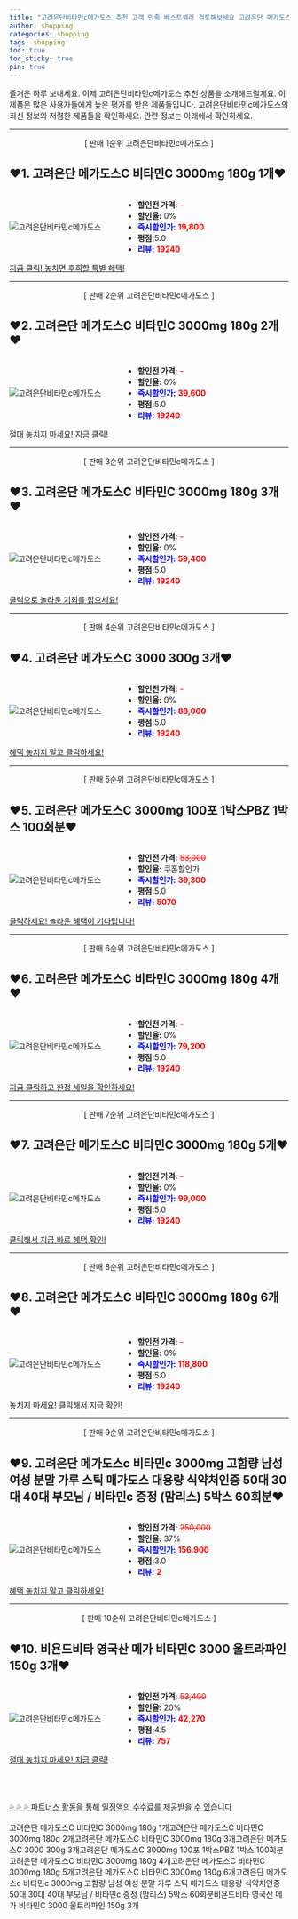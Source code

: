 ```yaml
---
title: "고려은단비타민c메가도스 추천 고객 만족 베스트셀러 검토해보세요 고려은단 메가도스C 비타민C 3000mg 180g"
author: shopping
categories: shopping
tags: shopping
toc: true
toc_sticky: true
pin: true
---
```

즐거운 하루 보내세요. 이제 고려은단비타민c메가도스 추천 상품을 소개해드릴게요. 이 제품은 많은 사용자들에게 높은 평가를 받은 제품들입니다. 고려은단비타민c메가도스의 최신 정보와 저렴한 제품들을 확인하세요. 관련 정보는 아래에서 확인하세요.

---
<p class="toplist" style="margin: 0 auto; display: block; width: fit-content;">[ 판매 1순위 고려은단비타민c메가도스 ]</p>

<h2><strong>❤️1. 고려은단 메가도스C 비타민C 3000mg 180g 1개❤️</strong></h2>

<div style="display: flex; align-items: center;">
    <div style="flex: 0.4;">
        <img src="https://thumbnail6.coupangcdn.com/thumbnails/remote/230x230ex/image/retail/images/2717708314107313-12a7ec80-d5fc-4486-9063-b3195a256186.jpg" alt="고려은단비타민c메가도스" style="max-width: 100%;">
    </div>
    <div style="flex: 0.6; margin-left: 10px;">
        <ul>
            <li><strong>할인전 가격:</strong> <del style="color: red;">-</del></li>
            <li><strong>할인율:</strong> 0%</li>
            <li><span style='color:blue'><strong>즉시할인가:</strong></span> <span style='color:red'><strong>19,800</strong></span></li>
            <li><strong>평점:</strong>5.0</li>
            <li><span style='color:blue'><strong>리뷰:</strong></span> <span style='color:red'><strong>19240</strong></span></li>
        </ul>
    </div>
</div>
<div class="center">
    <a href="https://selin100587.github.io?lptag=AF9450613&subid=githubio&pageKey=46208003&traceid=V0-153&itemId=18240724003&vendorItemId=85387691552" class="myButton">
        지금 클릭! 놓치면 후회할 특별 혜택!
    </a>
</div>


---
<p class="toplist" style="margin: 0 auto; display: block; width: fit-content;">[ 판매 2순위 고려은단비타민c메가도스 ]</p>

<h2><strong>❤️2. 고려은단 메가도스C 비타민C 3000mg 180g 2개❤️</strong></h2>

<div style="display: flex; align-items: center;">
    <div style="flex: 0.4;">
        <img src="https://thumbnail9.coupangcdn.com/thumbnails/remote/230x230ex/image/retail/images/879432991466172-4279c855-a73d-47bb-891a-e194dd8a744e.png" alt="고려은단비타민c메가도스" style="max-width: 100%;">
    </div>
    <div style="flex: 0.6; margin-left: 10px;">
        <ul>
            <li><strong>할인전 가격:</strong> <del style="color: red;">-</del></li>
            <li><strong>할인율:</strong> 0%</li>
            <li><span style='color:blue'><strong>즉시할인가:</strong></span> <span style='color:red'><strong>39,600</strong></span></li>
            <li><strong>평점:</strong>5.0</li>
            <li><span style='color:blue'><strong>리뷰:</strong></span> <span style='color:red'><strong>19240</strong></span></li>
        </ul>
    </div>
</div>
<div class="center">
    <a href="https://selin100587.github.io?lptag=AF9450613&subid=githubio&pageKey=46208003&traceid=V0-153&itemId=19421891658&vendorItemId=86533350979" class="myButton">
        절대 놓치지 마세요! 지금 클릭!
    </a>
</div>


---
<p class="toplist" style="margin: 0 auto; display: block; width: fit-content;">[ 판매 3순위 고려은단비타민c메가도스 ]</p>

<h2><strong>❤️3. 고려은단 메가도스C 비타민C 3000mg 180g 3개❤️</strong></h2>

<div style="display: flex; align-items: center;">
    <div style="flex: 0.4;">
        <img src="https://thumbnail7.coupangcdn.com/thumbnails/remote/230x230ex/image/retail/images/8836b5af-6ec8-4fea-90a9-3f66282a8c12924895063993625668.png" alt="고려은단비타민c메가도스" style="max-width: 100%;">
    </div>
    <div style="flex: 0.6; margin-left: 10px;">
        <ul>
            <li><strong>할인전 가격:</strong> <del style="color: red;">-</del></li>
            <li><strong>할인율:</strong> 0%</li>
            <li><span style='color:blue'><strong>즉시할인가:</strong></span> <span style='color:red'><strong>59,400</strong></span></li>
            <li><strong>평점:</strong>5.0</li>
            <li><span style='color:blue'><strong>리뷰:</strong></span> <span style='color:red'><strong>19240</strong></span></li>
        </ul>
    </div>
</div>
<div class="center">
    <a href="https://selin100587.github.io?lptag=AF9450613&subid=githubio&pageKey=46208003&traceid=V0-153&itemId=22892828992&vendorItemId=89927383756" class="myButton">
        클릭으로 놀라운 기회를 잡으세요!
    </a>
</div>


---
<p class="toplist" style="margin: 0 auto; display: block; width: fit-content;">[ 판매 4순위 고려은단비타민c메가도스 ]</p>

<h2><strong>❤️4. 고려은단 메가도스C 3000 300g 3개❤️</strong></h2>

<div style="display: flex; align-items: center;">
    <div style="flex: 0.4;">
        <img src="https://thumbnail9.coupangcdn.com/thumbnails/remote/230x230ex/image/vendor_inventory/b2bd/fe3e9ee6161456cd9bba59765af1fdab03a5d8d48473f8a04d519e5c003c.png" alt="고려은단비타민c메가도스" style="max-width: 100%;">
    </div>
    <div style="flex: 0.6; margin-left: 10px;">
        <ul>
            <li><strong>할인전 가격:</strong> <del style="color: red;">-</del></li>
            <li><strong>할인율:</strong> 0%</li>
            <li><span style='color:blue'><strong>즉시할인가:</strong></span> <span style='color:red'><strong>88,000</strong></span></li>
            <li><strong>평점:</strong>5.0</li>
            <li><span style='color:blue'><strong>리뷰:</strong></span> <span style='color:red'><strong>19240</strong></span></li>
        </ul>
    </div>
</div>
<div class="center">
    <a href="https://selin100587.github.io?lptag=AF9450613&subid=githubio&pageKey=46208003&traceid=V0-153&itemId=1013177776&vendorItemId=85775548017" class="myButton">
        혜택 놓치지 말고 클릭하세요!
    </a>
</div>


---
<p class="toplist" style="margin: 0 auto; display: block; width: fit-content;">[ 판매 5순위 고려은단비타민c메가도스 ]</p>

<h2><strong>❤️5. 고려은단 메가도스C 3000mg 100포 1박스PBZ 1박스 100회분❤️</strong></h2>

<div style="display: flex; align-items: center;">
    <div style="flex: 0.4;">
        <img src="https://thumbnail8.coupangcdn.com/thumbnails/remote/230x230ex/image/vendor_inventory/10ca/8be558c9d0ff3e45a3096c42436eb40fecaf03775eb901ab5c750852fa0f.png" alt="고려은단비타민c메가도스" style="max-width: 100%;">
    </div>
    <div style="flex: 0.6; margin-left: 10px;">
        <ul>
            <li><strong>할인전 가격:</strong> <del style="color: red;">53,000</del></li>
            <li><strong>할인율:</strong> 쿠폰할인가</li>
            <li><span style='color:blue'><strong>즉시할인가:</strong></span> <span style='color:red'><strong>39,300</strong></span></li>
            <li><strong>평점:</strong>5.0</li>
            <li><span style='color:blue'><strong>리뷰:</strong></span> <span style='color:red'><strong>5070</strong></span></li>
        </ul>
    </div>
</div>
<div class="center">
    <a href="https://selin100587.github.io?lptag=AF9450613&subid=githubio&pageKey=8022261634&traceid=V0-153&itemId=22417563578&vendorItemId=89462330155" class="myButton">
        클릭하세요! 놀라운 혜택이 기다립니다!
    </a>
</div>


---
<p class="toplist" style="margin: 0 auto; display: block; width: fit-content;">[ 판매 6순위 고려은단비타민c메가도스 ]</p>

<h2><strong>❤️6. 고려은단 메가도스C 비타민C 3000mg 180g 4개❤️</strong></h2>

<div style="display: flex; align-items: center;">
    <div style="flex: 0.4;">
        <img src="https://thumbnail8.coupangcdn.com/thumbnails/remote/230x230ex/image/retail/images/c112616f-c96f-4bc7-ab5b-183b249ff83a3253659003429064331.png" alt="고려은단비타민c메가도스" style="max-width: 100%;">
    </div>
    <div style="flex: 0.6; margin-left: 10px;">
        <ul>
            <li><strong>할인전 가격:</strong> <del style="color: red;">-</del></li>
            <li><strong>할인율:</strong> 0%</li>
            <li><span style='color:blue'><strong>즉시할인가:</strong></span> <span style='color:red'><strong>79,200</strong></span></li>
            <li><strong>평점:</strong>5.0</li>
            <li><span style='color:blue'><strong>리뷰:</strong></span> <span style='color:red'><strong>19240</strong></span></li>
        </ul>
    </div>
</div>
<div class="center">
    <a href="https://selin100587.github.io?lptag=AF9450613&subid=githubio&pageKey=46208003&traceid=V0-153&itemId=22892828989&vendorItemId=89927383757" class="myButton">
        지금 클릭하고 한정 세일을 확인하세요!
    </a>
</div>


---
<p class="toplist" style="margin: 0 auto; display: block; width: fit-content;">[ 판매 7순위 고려은단비타민c메가도스 ]</p>

<h2><strong>❤️7. 고려은단 메가도스C 비타민C 3000mg 180g 5개❤️</strong></h2>

<div style="display: flex; align-items: center;">
    <div style="flex: 0.4;">
        <img src="https://thumbnail7.coupangcdn.com/thumbnails/remote/230x230ex/image/retail/images/35f834da-035d-4e10-8e96-b846bbeea9d13556975415010801208.png" alt="고려은단비타민c메가도스" style="max-width: 100%;">
    </div>
    <div style="flex: 0.6; margin-left: 10px;">
        <ul>
            <li><strong>할인전 가격:</strong> <del style="color: red;">-</del></li>
            <li><strong>할인율:</strong> 0%</li>
            <li><span style='color:blue'><strong>즉시할인가:</strong></span> <span style='color:red'><strong>99,000</strong></span></li>
            <li><strong>평점:</strong>5.0</li>
            <li><span style='color:blue'><strong>리뷰:</strong></span> <span style='color:red'><strong>19240</strong></span></li>
        </ul>
    </div>
</div>
<div class="center">
    <a href="https://selin100587.github.io?lptag=AF9450613&subid=githubio&pageKey=46208003&traceid=V0-153&itemId=22892829030&vendorItemId=89927383843" class="myButton">
        클릭해서 지금 바로 혜택 확인!
    </a>
</div>


---
<p class="toplist" style="margin: 0 auto; display: block; width: fit-content;">[ 판매 8순위 고려은단비타민c메가도스 ]</p>

<h2><strong>❤️8. 고려은단 메가도스C 비타민C 3000mg 180g 6개❤️</strong></h2>

<div style="display: flex; align-items: center;">
    <div style="flex: 0.4;">
        <img src="https://thumbnail7.coupangcdn.com/thumbnails/remote/230x230ex/image/retail/images/ada80d46-9d07-42f6-b92d-cfa04921f84c151191917443232904.png" alt="고려은단비타민c메가도스" style="max-width: 100%;">
    </div>
    <div style="flex: 0.6; margin-left: 10px;">
        <ul>
            <li><strong>할인전 가격:</strong> <del style="color: red;">-</del></li>
            <li><strong>할인율:</strong> 0%</li>
            <li><span style='color:blue'><strong>즉시할인가:</strong></span> <span style='color:red'><strong>118,800</strong></span></li>
            <li><strong>평점:</strong>5.0</li>
            <li><span style='color:blue'><strong>리뷰:</strong></span> <span style='color:red'><strong>19240</strong></span></li>
        </ul>
    </div>
</div>
<div class="center">
    <a href="https://selin100587.github.io?lptag=AF9450613&subid=githubio&pageKey=46208003&traceid=V0-153&itemId=22892829069&vendorItemId=89927383900" class="myButton">
        놓치지 마세요! 클릭해서 지금 확인!
    </a>
</div>


---
<p class="toplist" style="margin: 0 auto; display: block; width: fit-content;">[ 판매 9순위 고려은단비타민c메가도스 ]</p>

<h2><strong>❤️9. 고려은단 메가도스c 비타민c 3000mg 고함량 남성 여성 분말 가루 스틱 매가도스 대용량 식약처인증 50대 30대 40대 부모님 / 비타민c 증정 (맘리스) 5박스 60회분❤️</strong></h2>

<div style="display: flex; align-items: center;">
    <div style="flex: 0.4;">
        <img src="https://thumbnail6.coupangcdn.com/thumbnails/remote/230x230ex/image/vendor_inventory/024c/eff14c777dd410ba8359ce41b716e7cd22ff6a6c77cc48e9d47e32db7c5f.jpg" alt="고려은단비타민c메가도스" style="max-width: 100%;">
    </div>
    <div style="flex: 0.6; margin-left: 10px;">
        <ul>
            <li><strong>할인전 가격:</strong> <del style="color: red;">250,000</del></li>
            <li><strong>할인율:</strong> 37%</li>
            <li><span style='color:blue'><strong>즉시할인가:</strong></span> <span style='color:red'><strong>156,900</strong></span></li>
            <li><strong>평점:</strong>3.0</li>
            <li><span style='color:blue'><strong>리뷰:</strong></span> <span style='color:red'><strong>2</strong></span></li>
        </ul>
    </div>
</div>
<div class="center">
    <a href="https://selin100587.github.io?lptag=AF9450613&subid=githubio&pageKey=8211951149&traceid=V0-153&itemId=23573642491&vendorItemId=88376428342" class="myButton">
        혜택 놓치지 말고 클릭하세요!
    </a>
</div>


---
<p class="toplist" style="margin: 0 auto; display: block; width: fit-content;">[ 판매 10순위 고려은단비타민c메가도스 ]</p>

<h2><strong>❤️10. 비욘드비타 영국산 메가 비타민C 3000 울트라파인 150g 3개❤️</strong></h2>

<div style="display: flex; align-items: center;">
    <div style="flex: 0.4;">
        <img src="https://thumbnail6.coupangcdn.com/thumbnails/remote/230x230ex/image/vendor_inventory/39fb/990d2a8b605d7bd251b3f04638264bd36b8860829527e1de9aaabe7c9ee1.jpg" alt="고려은단비타민c메가도스" style="max-width: 100%;">
    </div>
    <div style="flex: 0.6; margin-left: 10px;">
        <ul>
            <li><strong>할인전 가격:</strong> <del style="color: red;">53,400</del></li>
            <li><strong>할인율:</strong> 20%</li>
            <li><span style='color:blue'><strong>즉시할인가:</strong></span> <span style='color:red'><strong>42,270</strong></span></li>
            <li><strong>평점:</strong>4.5</li>
            <li><span style='color:blue'><strong>리뷰:</strong></span> <span style='color:red'><strong>757</strong></span></li>
        </ul>
    </div>
</div>
<div class="center">
    <a href="https://selin100587.github.io?lptag=AF9450613&subid=githubio&pageKey=5535828048&traceid=V0-153&itemId=19986512625&vendorItemId=90728015591" class="myButton">
        절대 놓치지 마세요! 지금 클릭!
    </a>
</div>

<br><br><br>[💦 💦 💦 파트너스 활동을 통해 일정액의 수수료를 제공받을 수 있습니다](https://link.coupang.com/a/bcpT2c)<br><br>고려은단 메가도스C 비타민C 3000mg 180g 1개고려은단 메가도스C 비타민C 3000mg 180g 2개고려은단 메가도스C 비타민C 3000mg 180g 3개고려은단 메가도스C 3000 300g 3개고려은단 메가도스C 3000mg 100포 1박스PBZ 1박스 100회분고려은단 메가도스C 비타민C 3000mg 180g 4개고려은단 메가도스C 비타민C 3000mg 180g 5개고려은단 메가도스C 비타민C 3000mg 180g 6개고려은단 메가도스c 비타민c 3000mg 고함량 남성 여성 분말 가루 스틱 매가도스 대용량 식약처인증 50대 30대 40대 부모님 / 비타민c 증정 (맘리스) 5박스 60회분비욘드비타 영국산 메가 비타민C 3000 울트라파인 150g 3개